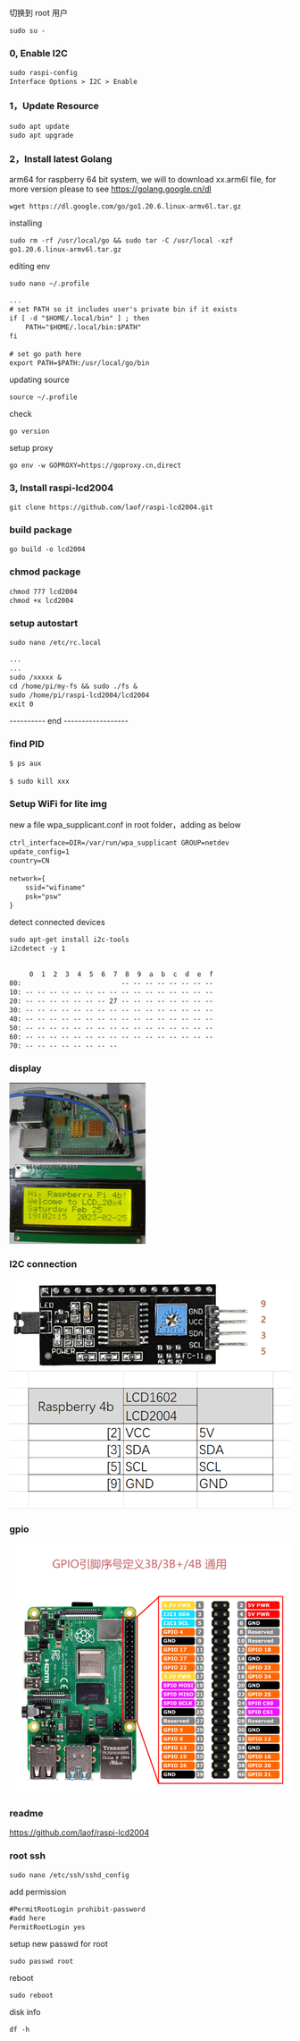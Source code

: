 ###

切换到 root 用户
```
sudo su -
```

### 0, Enable I2C

```
sudo raspi-config
Interface Options > I2C > Enable
```

### 1，Update Resource

```
sudo apt update
sudo apt upgrade
```

### 2，Install latest Golang

arm64 for raspberry 64 bit system, we will to download xx.arm6l file, for more version please to see https://golang.google.cn/dl 

```
wget https://dl.google.com/go/go1.20.6.linux-armv6l.tar.gz
```

installing
```
sudo rm -rf /usr/local/go && sudo tar -C /usr/local -xzf go1.20.6.linux-armv6l.tar.gz
```

editing env

```
sudo nano ~/.profile
```

```
...
# set PATH so it includes user's private bin if it exists
if [ -d "$HOME/.local/bin" ] ; then
    PATH="$HOME/.local/bin:$PATH"
fi

# set go path here
export PATH=$PATH:/usr/local/go/bin
```

updating source
```
source ~/.profile
```

check

```
go version
```

setup proxy
```
go env -w GOPROXY=https://goproxy.cn,direct
```

### 3, Install  raspi-lcd2004

```
git clone https://github.com/laof/raspi-lcd2004.git
```

### build package
```
go build -o lcd2004

```
### chmod package
```
chmod 777 lcd2004
chmod +x lcd2004
```


### setup autostart


```
sudo nano /etc/rc.local
```

```
...
...
sudo /xxxxx &
cd /home/pi/my-fs && sudo ./fs &
sudo /home/pi/raspi-lcd2004/lcd2004
exit 0
```

---------- end ------------------

### find PID
```
$ ps aux   

$ sudo kill xxx
```

### Setup WiFi for lite img
new a file wpa_supplicant.conf in root folder，adding as below

```
ctrl_interface=DIR=/var/run/wpa_supplicant GROUP=netdev
update_config=1
country=CN
 
network={
	ssid="wifiname"
	psk="psw"
}
```

detect connected devices

```
sudo apt-get install i2c-tools
i2cdetect -y 1
```
```

     0  1  2  3  4  5  6  7  8  9  a  b  c  d  e  f
00:                         -- -- -- -- -- -- -- --       
10: -- -- -- -- -- -- -- -- -- -- -- -- -- -- -- --   
20: -- -- -- -- -- -- -- 27 -- -- -- -- -- -- -- --   
30: -- -- -- -- -- -- -- -- -- -- -- -- -- -- -- --   
40: -- -- -- -- -- -- -- -- -- -- -- -- -- -- -- --   
50: -- -- -- -- -- -- -- -- -- -- -- -- -- -- -- --   
60: -- -- -- -- -- -- -- -- -- -- -- -- -- -- -- --   
70: -- -- -- -- -- -- -- --
```

### display

![image](https://github.com/laof/laof.github.io/raw/main/img/pi/golang.png)


### I2C connection

![image](https://github.com/laof/laof.github.io/raw/main/img/pi/lcd.png)

### gpio

![image](https://github.com/laof/laof.github.io/raw/main/img/pi/gpio.png)





### readme
https://github.com/laof/raspi-lcd2004


### root ssh

```
sudo nano /etc/ssh/sshd_config
```
add permission
```
#PermitRootLogin prohibit-password
#add here
PermitRootLogin yes
```

setup new passwd for root

```
sudo passwd root
```
reboot
```
sudo reboot
```

disk info
```
df -h
```
